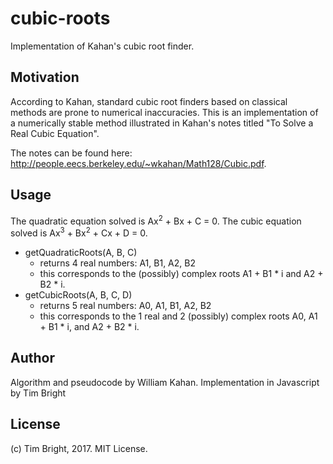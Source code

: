 # cubic-roots
Implementation of Kahan's cubic root finder.

## Motivation
According to Kahan, standard cubic root finders based on classical methods are prone to numerical inaccuracies. This is an implementation of a numerically stable method illustrated in Kahan's notes titled "To Solve a Real Cubic Equation".

The notes can be found here: http://people.eecs.berkeley.edu/~wkahan/Math128/Cubic.pdf.

## Usage
The quadratic equation solved is Ax<sup>2</sup> + Bx + C = 0.
The cubic equation solved is Ax<sup>3</sup> + Bx<sup>2</sup> + Cx + D = 0.

- getQuadraticRoots(A, B, C)
  - returns 4 real numbers: A1, B1, A2, B2
  - this corresponds to the (possibly) complex roots A1 + B1 * i and A2 + B2 * i.
- getCubicRoots(A, B, C, D)
  - returns 5 real numbers: A0, A1, B1, A2, B2
  - this corresponds to the 1 real and 2 (possibly) complex roots A0, A1 + B1 * i, and A2 + B2 * i.

## Author
Algorithm and pseudocode by William Kahan.
Implementation in Javascript by Tim Bright

## License
(c) Tim Bright, 2017. MIT License.